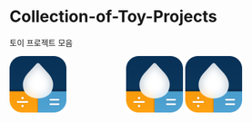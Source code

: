 # Collection-of-Toy-Projects
토이 프로젝트 모음



<div align="center">
    <img src="./images/AppIcon.png" width="100">
    <img src="./images/AppIcon.png" width="100" style="float:left; padding-right:10px">
    <img src="./images/AppIcon.png" width="100">
</div>

<!--![myimg](link){: height="75px" width="300px" style="float:left; padding-right:10px" }-->

<!--<div style="display:flex; justify-content:center;">-->
<!--///<div style="display:flex; justify-content:center;">-->
